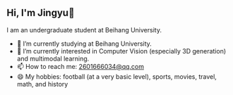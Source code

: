 ## Hi, I'm Jingyu👋

<!--
**UyJZ/UyJZ** is a ✨ _special_ ✨ repository because its `README.md` (this file) appears on your GitHub profile.

Here are some ideas to get you started:

- 🔭 I’m currently working on Beihang University.
- 🌱 I’m currently interested in Computer Vision(especially 3D generation) & multimodal learning.
- 👯 I’m looking to collaborate on ...
- 🤔 I’m looking for help with ...
- 💬 Ask me about ...
- 📫 How to reach me: 2601666034@qq.com
- 😄 Pronouns: ...
- ⚡ Fun fact: ...
-->

I am an undergraduate student at Beihang University.

- 🔭 I’m currently studying at Beihang University.
- 🌱 I’m currently interested in Computer Vision (especially 3D generation) and multimodal learning.
- 📫 How to reach me: 2601666034@qq.com
- 😄 My hobbies: football (at a very basic level), sports, movies, travel, math, and history
